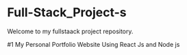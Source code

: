 # Full-Stack_Project-s
Welcome to my fullstaack project repository.

#1 My Personal Portfolio Website Using React Js and Node js